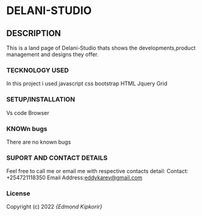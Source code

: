 # DELANI-STUDIO
## DESCRIPTION
This is a land page of Delani-Studio thats shows the developments,product management and designs they offer.
### TECKNOLOGY USED
In this project i used 
javascript
css
bootstrap
HTML
Jquery
Grid
### SETUP/INSTALLATION
Vs code
Browser
### KNOWn bugs
There are no known bugs
### SUPORT AND CONTACT DETAILS
Feel free to call me or email me with respective contacts detail:
Contact: +254721118350
Email Address:eddykarev@gmail.com
### License
Copyright (c) 2022 *{Edmond Kipkorir}*
